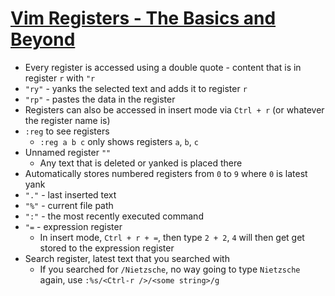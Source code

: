 # [Vim Registers - The Basics and Beyond](https://www.brianstorti.com/vim-registers/)

* Every register is accessed using a double quote - content that is in register `r` with `"r`
* `"ry"` - yanks the selected text and adds it to register `r`
* `"rp"` - pastes the data in the register
* Registers can also be accessed in insert mode via `Ctrl + r` (or whatever the register name is)
* `:reg` to see registers
  * `:reg a b c` only shows registers `a`, `b`, `c`
* Unnamed register `""`
  * Any text that is deleted or yanked is placed there
* Automatically stores numbered registers from `0` to `9` where `0` is latest yank
* `"."` - last inserted text
* `"%"` - current file path
* `":"` - the most recently executed command
* `"=` - expression register
  * In insert mode, `Ctrl + r + =`, then type `2 + 2`, `4` will then get get stored to the expression register
* Search register, latest text that you searched with
  * If you searched for `/Nietzsche`, no way going to type `Nietzsche` again, use `:%s/<Ctrl-r />/<some string>/g`
